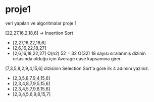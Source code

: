 # proje1
veri yapıları ve algoritmalar proje 1

[22,27,16,2,18,6] -> Insertion Sort
-	[2,27,16,22,18,6]
-	[2,6,16,22,18,27]
-	[2,6,16,18,22,27]
O(n2) 
52 = 32
O(32)
18 sayısı sıralanmış dizinin ortasında olduğu için Average case kapsamına girer.



[7,3,5,8,2,9,4,15,6] dizisinin Selection Sort'a göre ilk 4 adımını yazınız.
-	[2,3,5,8,7,9,4,15,6]
-	[2,3,4,8,7,9,5,15,6]
-	[2,3,4,5,7,9,8,15,6]
-	[2,3,4,5,6,9,8,15,7]
